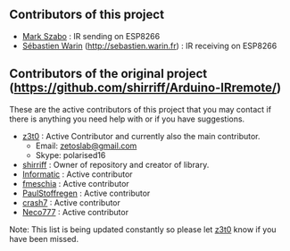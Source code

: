 ## Contributors of this project
- [Mark Szabo](https://github.com/markszabo/) : IR sending on ESP8266
- [Sébastien Warin](https://github.com/sebastienwarin/) (http://sebastien.warin.fr) : IR receiving on ESP8266

## Contributors of the original project (https://github.com/shirriff/Arduino-IRremote/)
These are the active contributors of this project that you may contact if there is anything you need help with or if you have suggestions. 

- [z3t0](https://github.com/z3t0) : Active Contributor and currently also the main contributor.
  * Email: zetoslab@gmail.com
  * Skype: polarised16
- [shirriff](https://github.com/shirriff) : Owner of repository and creator of library.
- [Informatic](https://github.com/Informatic) : Active contributor
- [fmeschia](https://github.com/fmeschia) : Active contributor
- [PaulStoffregen](https://github.com/paulstroffregen) : Active contributor
- [crash7](https://github.com/crash7) : Active contributor
- [Neco777](https://github.com/neco777) : Active contributor

Note: This list is being updated constantly so please let [z3t0](https://github.com/z3t0) know if you have been missed.


